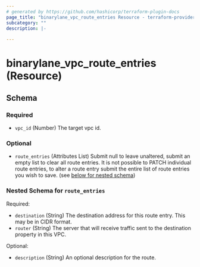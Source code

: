 ```yaml
---
# generated by https://github.com/hashicorp/terraform-plugin-docs
page_title: "binarylane_vpc_route_entries Resource - terraform-provider-binarylane"
subcategory: ""
description: |-
  
---
```


# binarylane_vpc_route_entries (Resource)





<!-- schema generated by tfplugindocs -->
## Schema

### Required

- `vpc_id` (Number) The target vpc id.

### Optional

- `route_entries` (Attributes List) Submit null to leave unaltered, submit an empty list to clear all route entries. It is not possible to PATCH individual route entries, to alter a route entry submit the entire list of route entries you wish to save. (see [below for nested schema](#nestedatt--route_entries))

<a id="nestedatt--route_entries"></a>
### Nested Schema for `route_entries`

Required:

- `destination` (String) The destination address for this route entry. This may be in CIDR format.
- `router` (String) The server that will receive traffic sent to the destination property in this VPC.

Optional:

- `description` (String) An optional description for the route.
